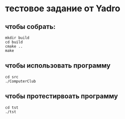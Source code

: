 # тестовое задание от Yadro
## чтобы собрать:
```
mkdir build
cd build
cmake ..
make
```
## чтобы использовать программу
```
cd src 
./ComputerClub
```
## чтобы протестирвоать программу
```
cd tst
./tst
```

